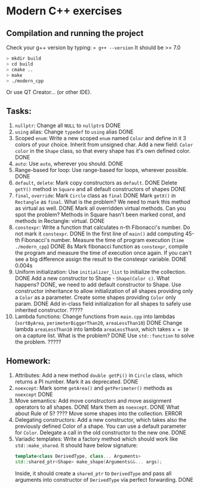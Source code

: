 # Modern C++ exercises

## Compilation and running the project

Check your g++ version by typing:
`> g++ --version`
It should be >= 7.0

```bash
> mkdir build
> cd build
> cmake ..
> make
> ./modern_cpp
```
Or use QT Creator... (or other IDE).

## Tasks:

1. `nullptr`:
    Change all `NULL` to `nullptr`s
    DONE
2. `using` alias:
    Change `typedef` to `using` alias
    DONE
3. Scoped `enum`:
    Write a new scoped `enum` named `Color` and define in it 3 colors of your choice. Inherit from unsigned char.
    Add a new field: `Color color` in the `Shape` class, so that every shape has it's own defined color.
    DONE
4. `auto`:
    Use `auto`, wherever you should.
    DONE
5. Range-based for loop:
    Use range-based for loops, wherever possible.
    DONE
6. `default`, `delete`:
    Mark copy constructors as `default`.
    DONE
    Delete `getY()` method in `Square` and all default constructors of shapes
    DONE
7. `final`, `override`:
    Mark `Circle` class as `final`
    DONE
    Mark `getX()` in `Rectangle` as `final`. What is the problem?
    We need to mark this method as virtual as well.
    DONE
    Mark all overridden virtual methods. Can you spot the problem?
    Methods in Square hasn't been marked const, and methods in Rectangle: virtual.
    DONE
8. `constexpr`:
    Write a function that calculates n-th Fibonacci's number. Do not mark it `constexpr`.
    DONE
    In the first line of `main()` add computing 45-th Fibonacci's number. Measure the time of program execution (`time ./modern_cpp`)
    DONE 8s
    Mark fibonacci function as `constexpr`, compile the program and measure the time of execution once again.
    If you can't see a big difference assign the result to the constexpr variable.
    DONE 0.004s
9. Uniform initialization:
    Use `initializer_list` to initialize the collection.
    DONE
    Add a new constructor to Shape - `Shape(Color c)`. What happens?
    DONE, we need to add default constructor to Shape.
    Use constructor inheritance to allow initialization of all shapes providing only a `Color` as a parameter. Create some shapes providing `Color` only param.
    DONE
    Add in-class field initialization for all shapes to safely use inherited constructor.
    ?????
10. Lambda functions:
    Change functions from `main.cpp` into lambdas (`sortByArea`, `perimeterBiggerThan20`, `areaLessThan10`)
    DONE
    Change lambda `areaLessThan10` into lambda `areaLessThanX`, which takes `x = 10` on a capture list. What is the problem?
    DONE
    Use `std::function` to solve the problem.
    ?????
## Homework:

1. Attributes:
    Add a new method `double getPi()` in `Circle` class, which returns a PI number. Mark it as deprecated.
    DONE
2. `noexcept`:
    Mark some `getArea()` and `getPerimeter()` methods as `noexcept`
    DONE
3. Move semantics:
    Add move constructors and move assignment operators to all shapes.
    DONE
    Mark them as `noexcept`.
    DONE
    What about Rule of 5?
    ????
    Move some shapes into the collection.
    ERROR
4. Delegating constructors:
    Add a new constructor, which takes also the previously defined Color of a shape. You can use a default parameter for `Color`.
    Delegate a call in the old constructor to the new one.
    DONE
5. Variadic templates:
    Write a factory method which should work like `std::make_shared`.
    It should have below signature:
    ```cpp
    template<class DerivedType, class... Arguments>
    std::shared_ptr<Shape> make_shape(Arguments&&... args);
    ```
    Inside, it should create a `shared_ptr` to `DerivedType` and pass all arguments into constructor of `DerivedType` via perfect forwarding.
    DONE
